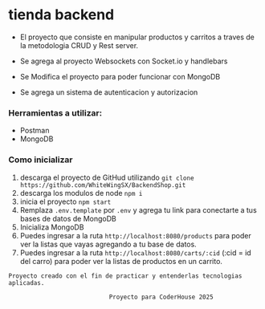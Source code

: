 # tienda backend

- El proyecto que consiste en manipular productos y carritos a traves de la metodologia CRUD y Rest server.

- Se agrega al proyecto Websockets con Socket.io y handlebars

- Se Modifica el proyecto para poder funcionar con MongoDB

- Se agrega un sistema de autenticacion y autorizacion

### Herramientas a utilizar:

* Postman
* MongoDB

### Como inicializar

1. descarga el proyecto de GitHud utilizando `git clone https://github.com/WhiteWingSX/BackendShop.git`
2. descarga los modulos de node `npm i`
3. inicia el proyecto `npm start`
4. Remplaza `.env.template` por `.env` y agrega tu link para conectarte a tus bases de datos de MongoDB
5. Inicializa MongoDB
6. Puedes ingresar a la ruta `http://localhost:8080/products` para poder ver la listas que vayas agregando a tu base de datos.
7. Puedes ingresar a la ruta `http://localhost:8080/carts/:cid` (:cid = id del carro) para poder ver la listas de productos en un carrito.

```
Proyecto creado con el fin de practicar y entenderlas tecnologias aplicadas.

                            Proyecto para CoderHouse 2025
```

